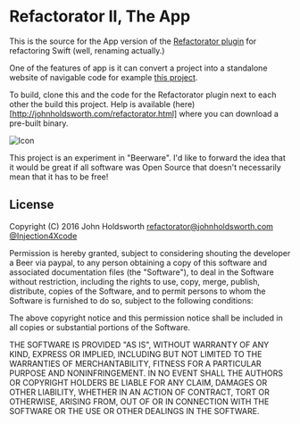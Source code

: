 # Refactorator II, The App

This is the source for the App version of the [Refactorator plugin](https://github.com/johnno1962/Refactorator)
for refactoring Swift (well, renaming actually.)

One of the features of app is it can convert a project into a standalone website of navigable code for
example [this project](http://johnholdsworth.com/refactorator).

To build, clone this and the code for the Refactorator plugin next to each other the build this project.
Help is available (here)[http://johnholdsworth.com/refactorator.html] where you can download a pre-built
binary.

![Icon](http://johnholdsworth.com/refactorator2.gif)

This project is an experiment in "Beerware". I'd like to forward the idea that it would be great if
all software was Open Source that doesn't necessarily mean that it has to be free!

## License

Copyright (C) 2016 John Holdsworth refactorator@johnholdsworth.com [@Injection4Xcode](https://twitter.com/@Injection4Xcode)

Permission is hereby granted, subject to considering shouting the developer a Beer via paypal, to any person obtaining a copy of this software and associated documentation files (the "Software"), to deal in the Software without restriction, including the rights to use, copy, merge, publish, distribute, copies of the Software, and to permit persons to whom the Software is furnished to do so, subject to the following conditions:

The above copyright notice and this permission notice shall be included in all copies or substantial portions of the Software.

THE SOFTWARE IS PROVIDED "AS IS", WITHOUT WARRANTY OF ANY KIND, EXPRESS OR IMPLIED, INCLUDING BUT NOT LIMITED TO THE WARRANTIES OF MERCHANTABILITY, FITNESS FOR A PARTICULAR PURPOSE AND NONINFRINGEMENT. IN NO EVENT SHALL THE AUTHORS OR COPYRIGHT HOLDERS BE LIABLE FOR ANY CLAIM, DAMAGES OR OTHER LIABILITY, WHETHER IN AN ACTION OF CONTRACT, TORT OR OTHERWISE, ARISING FROM, OUT OF OR IN CONNECTION WITH THE SOFTWARE OR THE USE OR OTHER DEALINGS IN THE SOFTWARE.
